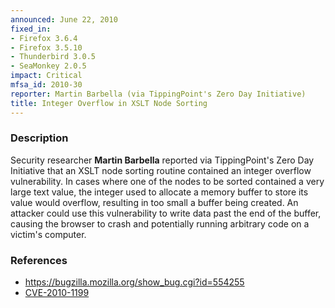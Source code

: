 ```yaml
---
announced: June 22, 2010
fixed_in:
- Firefox 3.6.4
- Firefox 3.5.10
- Thunderbird 3.0.5
- SeaMonkey 2.0.5
impact: Critical
mfsa_id: 2010-30
reporter: Martin Barbella (via TippingPoint's Zero Day Initiative)
title: Integer Overflow in XSLT Node Sorting
---
```


<h3>Description</h3>

<p>Security researcher <strong>Martin Barbella</strong> reported via
TippingPoint's Zero Day Initiative that an XSLT node sorting routine
contained an integer overflow vulnerability.  In cases where one of
the nodes to be sorted contained a very large text value, the integer
used to allocate a memory buffer to store its value would overflow,
resulting in too small a buffer being created.  An attacker could use
this vulnerability to write data past the end of the buffer, causing
the browser to crash and potentially running arbitrary code on a
victim's computer.</p>

<h3>References</h3>

<ul>
  <li><a href="https://bugzilla.mozilla.org/show_bug.cgi?id=554255">https://bugzilla.mozilla.org/show_bug.cgi?id=554255</a></li>
  <li><a class="ex-ref" href="http://cve.mitre.org/cgi-bin/cvename.cgi?name=CVE-2010-1199">CVE-2010-1199</a></li>
</ul>




